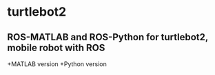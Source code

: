 # turtlebot2

## ROS-MATLAB and ROS-Python for turtlebot2, mobile robot with ROS

+MATLAB version
+Python version
